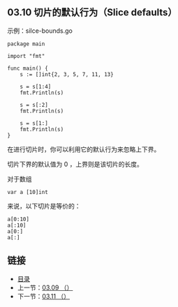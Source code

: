 ## 03.10 切片的默认行为（Slice defaults）

示例：silce-bounds.go

    package main

    import "fmt"

    func main() {
    	s := []int{2, 3, 5, 7, 11, 13}

    	s = s[1:4]
    	fmt.Println(s)

    	s = s[:2]
    	fmt.Println(s)

    	s = s[1:]
    	fmt.Println(s)
    }

在进行切片时，你可以利用它的默认行为来忽略上下界。

切片下界的默认值为 0 ，上界则是该切片的长度。

对于数组

    var a [10]int

来说，以下切片是等价的：

    a[0:10]
    a[:10]
    a[0:]
    a[:]

## 链接
* [目录](https://github.com/gnefiy/go-zh/blob/master/tour/directory.md)
* 上一节：[03.09 （）](https://github.com/gnefiy/go-zh/blob/master/tour/03.09.md)
* 下一节：[03.11 （）](https://github.com/gnefiy/go-zh/blob/master/tour/03.11.md)

